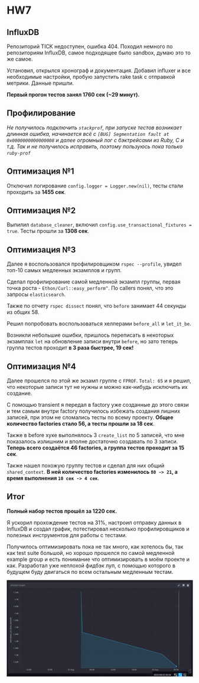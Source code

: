 # HW7
## InfluxDB
Репозиторий TICK недоступен, ошибка 404. Походил немного по репозиториям InfluxDB, самое подходящее было sandbox, думаю это то же самое.

Установил, открылся хронограф и документация. Добавил influxer и все необходимые настройки, пробую запустить rake task с отправкой метрики. Данные пришли.

**Первый прогон тестов занял 1760 сек (~29 минут).**

## Профилирование

*Не получилось подключить `stackprof`, при запуске тестов возникает длинная ошибка, начинается всё с `[BUG] Segmentation fault at 0x0000000000000008` и далее огромный лог с бэктрейсами из Ruby, C и т.д. Так и не получилось исправить, поэтому пользуюсь пока только `ruby-prof`*

## Оптимизация №1

Отключил логирование `config.logger = Logger.new(nil)`, тесты стали проходить за **1455 сек**.

## Оптимизация №2

Выпилил `database_cleaner`, включил `config.use_transactional_fixtures = true`. Тесты прошли за **1308 сек**.

## Оптимизация №3

Далее я воспользовался профилировщиком `rspec --profile`, увидел топ-10 самых медленных экзамплов и групп.

Сделал профилирование самой медленной экзампл группы, первая точка роста - `Ethon/Curl::easy_perform^`. По callers понял, что это запросы `elasticsearch`. 

Также по отчету `rspec dissect` понял, что `before` занимает 44 секунды из общих 58.

Решил попробовать воспользоваться хелперами `before_all` и `let_it_be`.

Возникли небольшие ошибки, пришлось переписать в некоторых экзамплах `let` на обновление записи внутри `before`, но зато теперь группа тестов проходит **в 3 раза быстрее, 19 сек!**

## Оптимизация №4

Далее прошелся по этой же экзамп группе с `FPROF`. `Total: 65` и я решил, что некоторые записи тут не нужны и можно как-нибудь исключить их создание.

С помощью transient я передал в factory уже созданные до этого связи и тем самым внутри factory получилось избежать создания лишних записей, при этом не сломались тесты по всему проекту. **Общее количество factories стало 56, а тесты прошли за 18 сек**.

Также в before хуке выполнялось 3 `create_list` по 5 записей, что мне показалось излишним и вполне достаточно создавать по 3 записи. **Теперь всего создаётся 46 factories, а группа тестов проходит за 15 сек**.

Также нашел похожую группу тестов и сделал для них общий `shared_context`. **В ней количество factories изменилось `80 -> 21`, а время выполнения `10 сек -> 4 сек`**.

## Итог

**Полный набор тестов прошёл за 1220 сек.**

Я ускорил прохождение тестов на 31%, настроил отправку данных в InfluxDB и создал график, потестировал несколько профилировщиков и полезных инструментов для работы с тестами.

Получилось оптимизировать пока не так много, как хотелось бы, так как test suite большой, но хорошо прошелся по самой медленной example group и есть понимание что оптимизировать в моём проекте и как. Разработал уже неплохой фидбэк луп, с помощью которого в будущем буду двигаться по всем остальным медленным тестам.

![](chronograf.png)